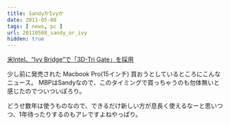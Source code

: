 ```yaml
---
title: SandyかIvyか
date: 2011-05-08
tags: [ news, pc ]
url: 20110508_sandy_or_ivy
hidden: true
---
```

<a href="http://plusd.itmedia.co.jp/pcuser/articles/1105/05/news002.html">米Intel、“Ivy Bridge”で「3D-Tri Gate」を採用</a>

少し前に発売された Macbook Pro(15インチ) 買おうとしているところにこんなニュース。
MBPはSandyなので、このタイミングで買っちゃうのも勿体無いと感じたのでついついぽろり。

どうせ数年は使うものなので、できるだけ新しい方が息長く使えるなーと思いつつ、1年待ったりするのもアレですよねやっぱり。
